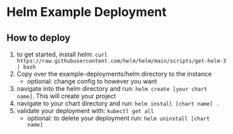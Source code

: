 # Helm Example Deployment

## How to deploy
1. to get started, install helm: ```curl https://raw.githubusercontent.com/helm/helm/main/scripts/get-helm-3 | bash```
2. Copy over the example-deployments/helm directory to the instance
    - optional: change config to however you want
3. navigate into the helm directory and run: ```helm create [your chart name]```. This will create your project
4. navigate to your chart directory and run: ```helm install [chart name] .```
5. validate your deployment with: ```kubectl get all```
    - optional: to delete your deployment run: ```helm uninstall [chart name]```


